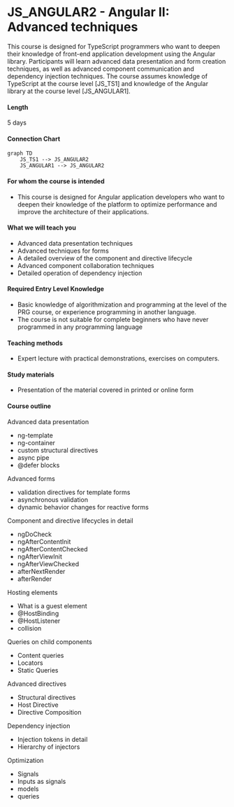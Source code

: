 # JS_ANGULAR2 - Angular II: Advanced techniques

This course is designed for TypeScript programmers who want to deepen their knowledge of front-end application development using the Angular library. Participants will learn advanced data presentation and form creation techniques, as well as advanced component communication and dependency injection techniques. The course assumes knowledge of TypeScript at the course level [JS_TS1] and knowledge of the Angular library at the course level [JS_ANGULAR1].

#### Length

5 days

#### Connection Chart

```mermaid
graph TD
    JS_TS1 --> JS_ANGULAR2
    JS_ANGULAR1 --> JS_ANGULAR2
```

#### For whom the course is intended

- This course is designed for Angular application developers who want to deepen their knowledge of the platform to optimize performance and improve the architecture of their applications.

#### What we will teach you

- Advanced data presentation techniques
- Advanced techniques for forms
- A detailed overview of the component and directive lifecycle
- Advanced component collaboration techniques
- Detailed operation of dependency injection

#### Required Entry Level Knowledge

- Basic knowledge of algorithmization and programming at the level of the PRG course, or experience programming in another language.
- The course is not suitable for complete beginners who have never programmed in any programming language

#### Teaching methods

- Expert lecture with practical demonstrations, exercises on computers.

#### Study materials

- Presentation of the material covered in printed or online form

#### Course outline

Advanced data presentation

- ng-template
- ng-container
- custom structural directives
- async pipe
- @defer blocks

Advanced forms

- validation directives for template forms
- asynchronous validation
- dynamic behavior changes for reactive forms

Component and directive lifecycles in detail

- ngDoCheck
- ngAfterContentInit
- ngAfterContentChecked
- ngAfterViewInit
- ngAfterViewChecked
- afterNextRender
- afterRender

Hosting elements

- What is a guest element
- @HostBinding
- @HostListener
- collision

Queries on child components

- Content queries
- Locators
- Static Queries

Advanced directives

- Structural directives
- Host Directive
- Directive Composition

Dependency injection

- Injection tokens in detail
- Hierarchy of injectors

Optimization

- Signals
- Inputs as signals
- models
- queries
